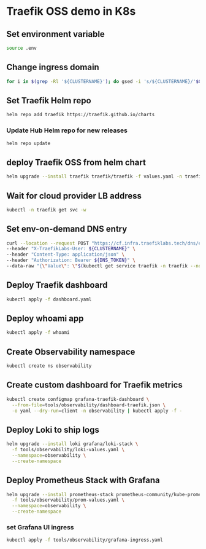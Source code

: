 # Traefik OSS demo in K8s

## Set environment variable

```bash
source .env
```

## Change ingress domain

```bash
for i in $(grep -Rl '${CLUSTERNAME}'); do gsed -i 's/${CLUSTERNAME}/'$CLUSTERNAME'/g' $i; done
```

## Set Traefik Helm repo

```bash
helm repo add traefik https://traefik.github.io/charts
```

### Update Hub Helm repo for new releases

```bash
helm repo update
```

## deploy Traefik OSS from helm chart

```bash
helm upgrade --install traefik traefik/traefik -f values.yaml -n traefik --create-namespace
```

## Wait for cloud provider LB address

```bash
kubectl -n traefik get svc -w
```

## Set env-on-demand DNS entry

```bash
curl --location --request POST "https://cf.infra.traefiklabs.tech/dns/env-on-demand" \
--header "X-TraefikLabs-User: ${CLUSTERNAME}" \
--header "Content-Type: application/json" \
--header "Authorization: Bearer ${DNS_TOKEN}" \
--data-raw "{\"Value\": \"$(kubectl get service traefik -n traefik --no-headers | awk {'print $4'})\"}"
```

## Deploy Traefik dashboard

```bash
kubectl apply -f dashboard.yaml
```

## Deploy whoami app

```bash
kubectl apply -f whoami
```

## Create Observability namespace

```bash
kubectl create ns observability
```

## Create custom dashboard for Traefik metrics

```bash
kubectl create configmap grafana-traefik-dashboard \
  --from-file=tools/observability/dashboard-traefik.json \
  -o yaml --dry-run=client -n observability | kubectl apply -f -
```

## Deploy Loki to ship logs

```bash
helm upgrade --install loki grafana/loki-stack \
  -f tools/observability/loki-values.yaml \
  --namespace=observability \
  --create-namespace
```

## Deploy Prometheus Stack with Grafana

```bash
helm upgrade --install prometheus-stack prometheus-community/kube-prometheus-stack \
  -f tools/observability/prom-values.yaml \
  --namespace=observability \
  --create-namespace
```

### set Grafana UI ingress

```bash
kubectl apply -f tools/observability/grafana-ingress.yaml
```
